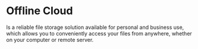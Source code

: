 # Offline Cloud
Is a reliable file storage solution available for personal and business use, which allows you to conveniently access your files from anywhere, whether on your computer or remote server.